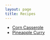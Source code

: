 ```yaml
---
layout: page
title: Recipes
---
```


- [Corn Casserole](https://recipes.simas.io/CornCasserole)
- [Pineapple Curry](https://recipes.simas.io/PineappleCurry)